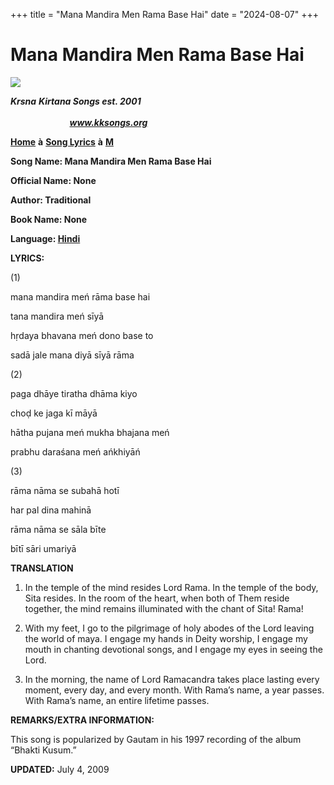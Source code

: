 +++
title = "Mana Mandira Men Rama Base Hai"
date = "2024-08-07"
+++

# Mana Mandira Men Rama Base Hai
**[![](http://kksongs.org/image_files/image002.jpg)](http://kksongs.org/)**

**_Krsna_** **_Kirtana Songs est. 2001_**                                                                                                                                                      **_www.kksongs.org_**

**[Home](http://kksongs.org/)** **à** **[Song Lyrics](http://kksongs.org/lyrics.html)** **à** **[M](http://kksongs.org/songs/song_m.html)**

**Song Name: Mana Mandira Men Rama Base Hai**

**Official Name: None**

**Author: Traditional**

**Book Name: None**

**Language: [Hindi](http://kksongs.org/language/list/hindi.html)**

**LYRICS:**

(1)

mana mandira meń rāma base hai

tana mandira meń sīyā

hṛdaya bhavana meń dono base to

sadā jale mana diyā sīyā rāma

(2)

paga dhāye tiratha dhāma kiyo

choḍ ke jaga kī māyā

hātha pujana meń mukha bhajana meń

prabhu daraśana meń ańkhiyāń

(3)

rāma nāma se subahā hotī

har pal dina mahinā

rāma nāma se sāla bīte

bītī sāri umariyā

**TRANSLATION**

1) In the temple of the mind resides Lord Rama. In the temple of the body, Sita resides. In the room of the heart, when both of Them reside together, the mind remains illuminated with the chant of Sita! Rama!

2) With my feet, I go to the pilgrimage of holy abodes of the Lord leaving the world of maya. I engage my hands in Deity worship, I engage my mouth in chanting devotional songs, and I engage my eyes in seeing the Lord.

3) In the morning, the name of Lord Ramacandra takes place lasting every moment, every day, and every month. With Rama’s name, a year passes. With Rama’s name, an entire lifetime passes.

**REMARKS/EXTRA INFORMATION:**

This song is popularized by Gautam in his 1997 recording of the album “Bhakti Kusum.”

**UPDATED:** July 4, 2009